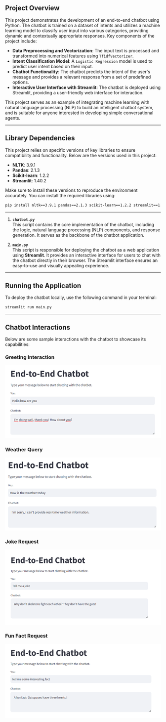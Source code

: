 ## Project Overview

This project demonstrates the development of an end-to-end chatbot using Python. The chatbot is trained on a dataset of intents and utilizes a machine learning model to classify user input into various categories, providing dynamic and contextually appropriate responses. Key components of the project include:

  - **Data Preprocessing and Vectorization**: The input text is processed and transformed into numerical features using `TfidfVectorizer`.
  - **Intent Classification Model**: A `Logistic Regression` model is used to predict user intent based on their input.  
  - **Chatbot Functionality**: The chatbot predicts the intent of the user's message and provides a relevant response from a set of predefined options.
  - **Interactive User Interface with Streamlit**: The chatbot is deployed using Streamlit, providing a user-friendly web interface for interaction.

This project serves as an example of integrating machine learning with natural language processing (NLP) to build an intelligent chatbot system, and is suitable for anyone interested in developing simple conversational agents.

---

## Library Dependencies

This project relies on specific versions of key libraries to ensure compatibility and functionality. Below are the versions used in this project:

- **NLTK**: 3.9.1  
- **Pandas**: 2.1.3  
- **Scikit-learn**: 1.2.2  
- **Streamlit**: 1.40.2  

Make sure to install these versions to reproduce the environment accurately. You can install the required libraries using:

```bash
pip install nltk==3.9.1 pandas==2.1.3 scikit-learn==1.2.2 streamlit==1.40.2
```
---

1. **`chatbot.py`**  
   This script contains the core implementation of the chatbot, including the logic, natural language processing (NLP) components, and response generation. It serves as the backbone of the chatbot application.

2. **`main.py`**  
   This script is responsible for deploying the chatbot as a web application using **Streamlit**. It provides an interactive interface for users to chat with the chatbot directly in their browser. The Streamlit interface ensures an easy-to-use and visually appealing experience.
---

## Running the Application

To deploy the chatbot locally, use the following command in your terminal:

```bash
streamlit run main.py
```

---

## Chatbot Interactions

Below are some sample interactions with the chatbot to showcase its capabilities:

### Greeting Interaction
![Greeting Interaction](Chatbot%20Interactions/1.png)

### Weather Query
![Weather Query](Chatbot%20Interactions/2.png)

### Joke Request
![Joke Request](Chatbot%20Interactions/3.png)

### Fun Fact Request
![Fun Fact Request](Chatbot%20Interactions/4.png)



